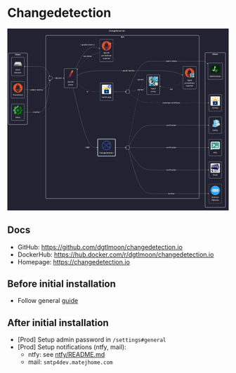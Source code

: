 # Changedetection

![diagram](../../docs/diagrams/out/apps/changedetection.png)

## Docs

- GitHub: <https://github.com/dgtlmoon/changedetection.io>
- DockerHub: <https://hub.docker.com/r/dgtlmoon/changedetection.io>
- Homepage: <https://changedetection.io>

## Before initial installation

- Follow general [guide](../../docs/Checklist%20for%20new%20docker-apps.md)

## After initial installation

- \[Prod\] Setup admin password in `/settings#general`
- \[Prod\] Setup notifications (ntfy, mail):
    - ntfy: see [ntfy/README.md](../ntfy/README.md)
    - mail: `smtp4dev.matejhome.com`
